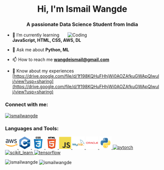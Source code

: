 <h1 align="center">Hi, I'm Ismail Wangde</h1>
<h3 align="center">A passionate Data Science Student from India</h3>
<img align="right" alt="Coding" width="300" src="https://miro.medium.com/v2/resize:fit:640/1*h1dUrjhkHzMU46jW1cQjAg.gif">


- 🌱 I’m currently learning **JavaScript, HTML, CSS, AWS, DL**

- 💬 Ask me about **Python, ML**

- 📫 How to reach me **wangdeismail@gmail.com**

- 📄 Know about my experiences [https://drive.google.com/file/d/1f198KQHuFHhjWi0AOZAfkuGWApQIwulj/view?usp=sharing](https://drive.google.com/file/d/1f198KQHuFHhjWi0AOZAfkuGWApQIwulj/view?usp=sharing)

<h3 align="left">Connect with me:</h3>
<p align="left">
<a href="https://linkedin.com/in/ismailwangde" target="blank"><img align="center" src="https://raw.githubusercontent.com/rahuldkjain/github-profile-readme-generator/master/src/images/icons/Social/linked-in-alt.svg" alt="ismailwangde" height="30" width="40" /></a>
</p>

<h3 align="left">Languages and Tools:</h3>
<p align="left"> <a href="https://aws.amazon.com" target="_blank" rel="noreferrer"> <img src="https://raw.githubusercontent.com/devicons/devicon/master/icons/amazonwebservices/amazonwebservices-original-wordmark.svg" alt="aws" width="40" height="40"/> </a> <a href="https://www.w3schools.com/cpp/" target="_blank" rel="noreferrer"> <img src="https://raw.githubusercontent.com/devicons/devicon/master/icons/cplusplus/cplusplus-original.svg" alt="cplusplus" width="40" height="40"/> </a> <a href="https://www.w3schools.com/css/" target="_blank" rel="noreferrer"> <img src="https://raw.githubusercontent.com/devicons/devicon/master/icons/css3/css3-original-wordmark.svg" alt="css3" width="40" height="40"/> </a> <a href="https://www.w3.org/html/" target="_blank" rel="noreferrer"> <img src="https://raw.githubusercontent.com/devicons/devicon/master/icons/html5/html5-original-wordmark.svg" alt="html5" width="40" height="40"/> </a> <a href="https://developer.mozilla.org/en-US/docs/Web/JavaScript" target="_blank" rel="noreferrer"> <img src="https://raw.githubusercontent.com/devicons/devicon/master/icons/javascript/javascript-original.svg" alt="javascript" width="40" height="40"/> </a> <a href="https://www.mysql.com/" target="_blank" rel="noreferrer"> <img src="https://raw.githubusercontent.com/devicons/devicon/master/icons/mysql/mysql-original-wordmark.svg" alt="mysql" width="40" height="40"/> </a> <a href="https://www.oracle.com/" target="_blank" rel="noreferrer"> <img src="https://raw.githubusercontent.com/devicons/devicon/master/icons/oracle/oracle-original.svg" alt="oracle" width="40" height="40"/> </a> <a href="https://www.python.org" target="_blank" rel="noreferrer"> <img src="https://raw.githubusercontent.com/devicons/devicon/master/icons/python/python-original.svg" alt="python" width="40" height="40"/> </a> <a href="https://pytorch.org/" target="_blank" rel="noreferrer"> <img src="https://www.vectorlogo.zone/logos/pytorch/pytorch-icon.svg" alt="pytorch" width="40" height="40"/> </a> <a href="https://scikit-learn.org/" target="_blank" rel="noreferrer"> <img src="https://upload.wikimedia.org/wikipedia/commons/0/05/Scikit_learn_logo_small.svg" alt="scikit_learn" width="40" height="40"/> </a> <a href="https://www.tensorflow.org" target="_blank" rel="noreferrer"> <img src="https://www.vectorlogo.zone/logos/tensorflow/tensorflow-icon.svg" alt="tensorflow" width="40" height="40"/> </a> </p>

<p><img align="left" src="https://github-readme-stats.vercel.app/api/top-langs?username=ismailwangde&show_icons=true&locale=en&layout=compact" alt="ismailwangde" /></p>

<p>&nbsp;<img align="center" src="https://github-readme-stats.vercel.app/api?username=ismailwangde&show_icons=true&locale=en" alt="ismailwangde" /></p>
